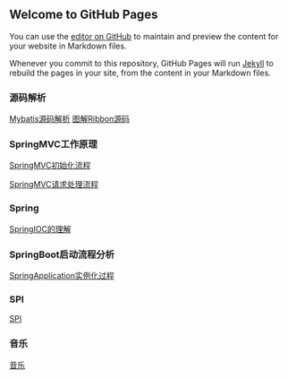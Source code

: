 ## Welcome to GitHub Pages

You can use the [editor on GitHub](https://github.com/zephyr520/zephyr/edit/master/index.md) to maintain and preview the content for your website in Markdown files.

Whenever you commit to this repository, GitHub Pages will run [Jekyll](https://jekyllrb.com/) to rebuild the pages in your site, from the content in your Markdown files.

### 源码解析
[Mybatis源码解析](https://zephyr520.github.io/zephyr/mybatis/mybatis.html)
[图解Ribbon源码](https://zephyr520.github.io/zephyr/mybatis/图解Ribbon源码.pdf)

### SpringMVC工作原理
[SpringMVC初始化流程](https://zephyr520.github.io/zephyr/spring/springmvc-init-process.html)

[SpringMVC请求处理流程](https://zephyr520.github.io/zephyr/spring/springmvc-request-process.html)

### Spring
[SpringIOC的理解](https://zephyr520.github.io/zephyr/spring/spring-ioc-comprehension.html)

### SpringBoot启动流程分析
[SpringApplication实例化过程](https://zephyr520.github.io/zephyr/spring/SpringApplication类的初始化流程分析.html)

### SPI
[SPI](https://zephyr520.github.io/zephyr/java/java-spi.html)

### 音乐
[音乐](https://zephyr520.github.io/zephyr/music.html)
